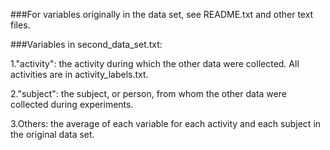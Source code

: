 ###For variables originally in the data set, see README.txt and other text files.

###Variables in second_data_set.txt:

1."activity": the activity during which the other data were collected. All activities are in activity_labels.txt.

2."subject": the subject, or person, from whom the other data were collected during experiments.

3.Others: the average of each variable for each activity and each subject in the original data set.
